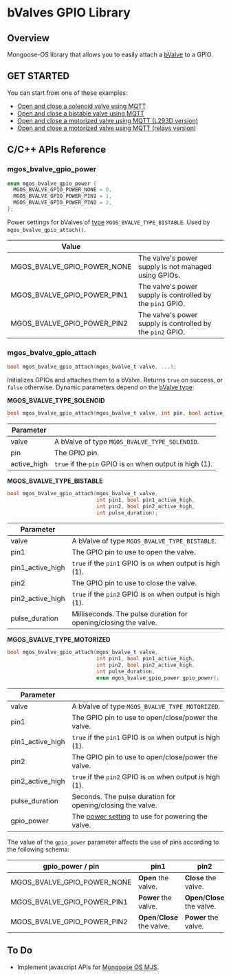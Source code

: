 # bValves GPIO Library
## Overview
Mongoose-OS library that allows you to easily attach a [bValve](https://github.com/diy365-mgos/bvalve) to a GPIO.
## GET STARTED
You can start from one of these examples:
* [Open and close a solenoid valve using MQTT](/examples/solenoid_valve.md)
* [Open and close a bistable valve using MQTT](/examples/bistable_valve.md)
* [Open and close a motorized valve using MQTT (L293D version)](/examples/motorized_valve(L293D).md)
* [Open and close a motorized valve using MQTT (relays version)](/examples/motorized_valve(relays).md)
## C/C++ APIs Reference
### mgos_bvalve_gpio_power
```c
enum mgos_bvalve_gpio_power {
  MGOS_BVALVE_GPIO_POWER_NONE = 0,
  MGOS_BVALVE_GPIO_POWER_PIN1 = 1,
  MGOS_BVALVE_GPIO_POWER_PIN2 = 2,
};
```
Power settings for bValves of [type](https://github.com/diy365-mgos/bvalve#mgos_bvalve_type) `MGOS_BVALVE_TYPE_BISTABLE`. Used by `mgos_bvalve_gpio_attach()`.

|Value||
|--|--|
|MGOS_BVALVE_GPIO_POWER_NONE|The valve's power supply is not managed using GPIOs.|
|MGOS_BVALVE_GPIO_POWER_PIN1|The valve's power supply is controlled by the `pin1` GPIO.|
|MGOS_BVALVE_GPIO_POWER_PIN2|The valve's power supply is controlled by the `pin2` GPIO.|
### mgos_bvalve_gpio_attach
```c
bool mgos_bvalve_gpio_attach(mgos_bvalve_t valve, ...);
```
Initializes GPIOs and attaches them to a bValve. Returns `true` on success, or `false` otherwise. Dynamic parameters depend on the [bValve type](https://github.com/diy365-mgos/bvalve#mgos_bvalve_type):

**MGOS_BVALVE_TYPE_SOLENOID**
```c
bool mgos_bvalve_gpio_attach(mgos_bvalve_t valve, int pin, bool active_high);
```
|Parameter||
|--|--|
|valve|A bValve of type `MGOS_BVALVE_TYPE_SOLENOID`.|
|pin|The GPIO pin.|
|active_high|`true` if the `pin` GPIO is `on` when output is high (1).|

**MGOS_BVALVE_TYPE_BISTABLE**
```c
bool mgos_bvalve_gpio_attach(mgos_bvalve_t valve,
                             int pin1, bool pin1_active_high,
                             int pin2, bool pin2_active_high,
                             int pulse_duration);
```
|Parameter||
|--|--|
|valve|A bValve of type `MGOS_BVALVE_TYPE_BISTABLE`.|
|pin1|The GPIO pin to use to open the valve.|
|pin1_active_high|`true` if the `pin1` GPIO is `on` when output is high (1).|
|pin2|The GPIO pin to use to close the valve.|
|pin2_active_high|`true` if the `pin2` GPIO is `on` when output is high (1).|
|pulse_duration|Milliseconds. The pulse duration for opening/closing the valve.|

**MGOS_BVALVE_TYPE_MOTORIZED**
```c
bool mgos_bvalve_gpio_attach(mgos_bvalve_t valve,
                             int pin1, bool pin1_active_high,
                             int pin2, bool pin2_active_high,
                             int pulse_duration,
                             enum mgos_bvalve_gpio_power gpio_power);
```
|Parameter||
|--|--|
|valve|A bValve of type `MGOS_BVALVE_TYPE_MOTORIZED`.|
|pin1|The GPIO pin to use to open/close/power the valve.|
|pin1_active_high|`true` if the `pin1` GPIO is `on` when output is high (1).|
|pin2|The GPIO pin to use to open/close/power the valve.|
|pin2_active_high|`true` if the `pin2` GPIO is `on` when output is high (1).|
|pulse_duration|Seconds. The pulse duration for opening/closing the valve.|
|gpio_power|The [power setting](#mgos_bvalve_gpio_power) to use for powering the valve.|

The value of the `gpio_power` parameter affects the use of pins according to the following schema:

|gpio_power / pin|pin1|pin2|
|--|--|--|
|MGOS_BVALVE_GPIO_POWER_NONE|**Open** the valve.|**Close** the valve.|
|MGOS_BVALVE_GPIO_POWER_PIN1|**Power** the valve.|**Open**/**Close** the valve.|
|MGOS_BVALVE_GPIO_POWER_PIN2|**Open**/**Close** the valve.|**Power** the valve.|
## To Do
- Implement javascript APIs for [Mongoose OS MJS](https://github.com/mongoose-os-libs/mjs).